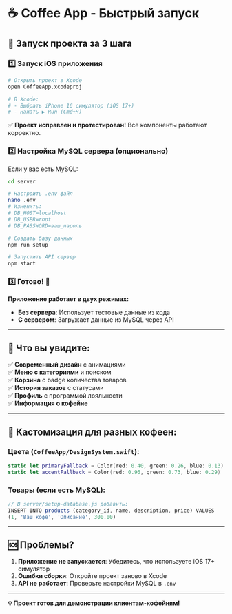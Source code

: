 # ☕ Coffee App - Быстрый запуск

## 🚀 Запуск проекта за 3 шага

### 1️⃣ Запуск iOS приложения

```bash
# Открыть проект в Xcode
open CoffeeApp.xcodeproj

# В Xcode:
# - Выбрать iPhone 16 симулятор (iOS 17+)
# - Нажать ▶️ Run (Cmd+R)
```

✅ **Проект исправлен и протестирован!** Все компоненты работают корректно.

### 2️⃣ Настройка MySQL сервера (опционально)

Если у вас есть MySQL:

```bash
cd server

# Настроить .env файл
nano .env
# Изменить:
# DB_HOST=localhost
# DB_USER=root  
# DB_PASSWORD=ваш_пароль

# Создать базу данных
npm run setup

# Запустить API сервер
npm start
```

### 3️⃣ Готово! 🎉

**Приложение работает в двух режимах:**

- **Без сервера**: Использует тестовые данные из кода
- **С сервером**: Загружает данные из MySQL через API

---

## 📱 Что вы увидите:

✅ **Современный дизайн** с анимациями  
✅ **Меню с категориями** и поиском  
✅ **Корзина** с badge количества товаров  
✅ **История заказов** с статусами  
✅ **Профиль** с программой лояльности  
✅ **Информация о кофейне**  

---

## 🎨 Кастомизация для разных кофеен:

### Цвета (`CoffeeApp/DesignSystem.swift`):
```swift
static let primaryFallback = Color(red: 0.40, green: 0.26, blue: 0.13) // Кофейный
static let accentFallback = Color(red: 0.96, green: 0.73, blue: 0.29)  // Золотой
```

### Товары (если есть MySQL):
```javascript
// В server/setup-database.js добавить:
INSERT INTO products (category_id, name, description, price) VALUES
(1, 'Ваш кофе', 'Описание', 300.00)
```

---

## 🆘 Проблемы?

1. **Приложение не запускается**: Убедитесь, что используете iOS 17+ симулятор
2. **Ошибки сборки**: Откройте проект заново в Xcode
3. **API не работает**: Проверьте настройки MySQL в `.env`

---

**💡 Проект готов для демонстрации клиентам-кофейням!** 